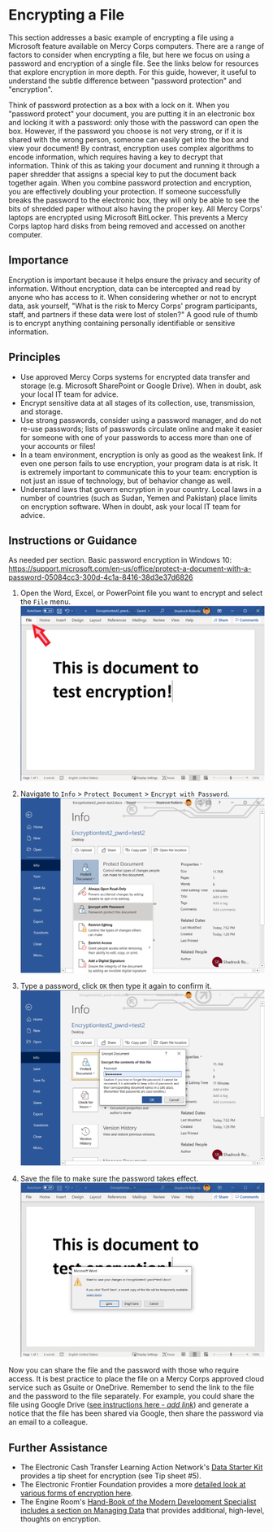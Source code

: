 # Encrypting a File
This section addresses a basic example of encrypting a file using a Microsoft feature available on Mercy Corps computers. There are a range of factors to consider when encrypting a file, but here we focus on using a password and encryption of a single file. See the links below for resources that explore encryption in more depth. For this guide, however, it useful to understand the subtle difference between "password protection" and "encryption".

Think of password protection as a box with a lock on it. When you "password protect" your document, you are putting it in an electronic box and locking it with a password: only those with the password can open the box. However, if the password you choose is not very strong, or if it is shared with the wrong person, someone can easily get into the box and view your document! By contrast, encryption uses complex algorithms to encode information, which requires having a key to decrypt that information. Think of this as taking your document and running it through a paper shredder that assigns a special key to put the document back together again. When you combine password protection and encryption, you are effectively doubling your protection. If someone successfully breaks the password to the electronic box, they will only be able to see the bits of shredded paper without also having the proper key. All Mercy Corps' laptops are encrypted using Microsoft BitLocker. This prevents a Mercy Corps laptop hard disks from being removed and accessed on another computer.

## Importance
Encryption is important because it helps ensure the privacy and security of information. Without encryption, data can be intercepted and read by anyone who has access to it. When considering whether or not to encrypt data, ask yourself, "What is the risk to Mercy Corps' program participants, staff, and partners if these data were lost of stolen?" A good rule of thumb is to encrypt anything containing personally identifiable or sensitive information.

## Principles
- Use approved Mercy Corps systems for encrypted data transfer and storage (e.g. Microsoft SharePoint or Google Drive). When in doubt, ask your local IT team for advice.
- Encrypt sensitive data at all stages of its collection, use, transmission, and storage.
- Use strong passwords, consider using a password manager, and do not re-use passwords; lists of passwords circulate online and make it easier for someone with one of your passwords to access more than one of your accounts or files!
- In a team environment, encryption is only as good as the weakest link. If even one person fails to use encryption, your program data is at risk. It is extremely important to communicate this to your team: encryption is not just an issue of technology, but of behavior change as well.
- Understand laws that govern encryption in your country. Local laws in a number of countries (such as Sudan, Yemen and Pakistan) place limits on encryption software. When in doubt, ask your local IT team for advice.

## Instructions or Guidance
As needed per section.
Basic password encryption in Windows 10: https://support.microsoft.com/en-us/office/protect-a-document-with-a-password-05084cc3-300d-4c1a-8416-38d3e37d6826
1. Open the Word, Excel, or PowerPoint file you want to encrypt and select the `File` menu.
![Uploading a file](images/Encrypt1.png)

2. Navigate to `Info` > `Protect Document` > `Encrypt with Password`.
![Uploading a file](images/Encrypt3.png)

3. Type a password, click `OK` then type it again to confirm it.
![Uploading a file](images/Encrypt4.png)

4. Save the file to make sure the password takes effect.
![Uploading a file](images/Encrypt5.png)

Now you can share the file and the password with those who require access. It is best practice to place the file on a Mercy Corps approved cloud service such as Gsuite or OneDrive. Remember to send the link to the file and the password to the file separately. For example, you could share the file using Google Drive ([see instructions here - *add link*](link.com)) and generate a notice that the file has been shared via Google, then share the password via an email to a colleague.

## Further Assistance
- The Electronic Cash Transfer Learning Action Network's [Data Starter Kit](https://www.calpnetwork.org/wp-content/uploads/2020/06/DataStarterKitforFieldStaffELAN.pdf) provides a tip sheet for encryption (see Tip sheet #5).
- The Electronic Frontier Foundation provides a more [detailed look at various forms of encryption here](https://ssd.eff.org/en/module/what-should-i-know-about-encryption).
- The Engine Room's [Hand-Book of the Modern Development Specialist includes a section on Managing Data](https://the-engine-room.github.io/responsible-data-handbook/) that provides additional, high-level, thoughts on encryption.
